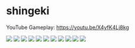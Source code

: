 # shingeki

YouTube Gameplay: https://youtu.be/X4yfK4Lj8kg

![](screenshots/screenshot001.png)
![](screenshots/screenshot002.png)
![](screenshots/screenshot003.png)
![](screenshots/screenshot004.png)
![](screenshots/screenshot005.png)
![](screenshots/screenshot006.png)
![](screenshots/screenshot007.png)
![](screenshots/screenshot008.png)
![](screenshots/screenshot009.png)
![](screenshots/screenshot010.png)
![](screenshots/screenshot011.png)
